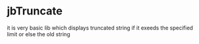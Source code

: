 # jbTruncate
it is very basic lib which displays truncated  string if it exeeds the specified limit or else the old string
